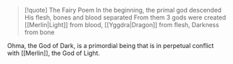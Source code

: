 >[!quote] The Fairy Poem
>In the beginning, the primal god descended
>His flesh, bones and blood separated
>From them 3 gods were created
>[[Merlin|Light]] from blood, [[Yggdra|Dragon]] from flesh, Darkness from bone

Ohma, the God of Dark, is a primordial being that is in perpetual conflict with [[Merlin]], the God of Light.